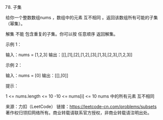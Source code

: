 78. 子集

给你一个整数数组nums ，数组中的元素 互不相同 。返回该数组所有可能的子集（幂集）。

解集 不能 包含重复的子集。你可以按 任意顺序 返回解集。


示例 1：

输入：nums = [1,2,3]
输出：[[],[1],[2],[1,2],[3],[1,3],[2,3],[1,2,3]]


示例 2：

输入：nums = [0]
输出：[[],[0]]


提示：

1 <= nums.length <= 10
-10 <= nums[i] <= 10
nums 中的所有元素 互不相同

来源：力扣（LeetCode）
链接：https://leetcode-cn.com/problems/subsets
著作权归领扣网络所有。商业转载请联系官方授权，非商业转载请注明出处。